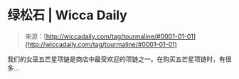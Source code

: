 <!--yml

category: 未分类

date: 2024-06-12 18:26:00

-->

# 绿松石 | Wicca Daily

> 来源：[http://wiccadaily.com/tag/tourmaline/#0001-01-01](http://wiccadaily.com/tag/tourmaline/#0001-01-01)

我们的女巫五芒星项链是商店中最受欢迎的项链之一。在购买五芒星项链时，有很多...
